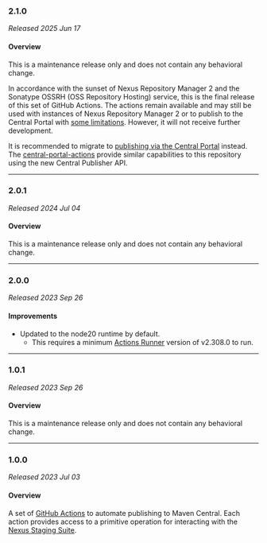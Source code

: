 ### 2.1.0

_Released 2025 Jun 17_

#### Overview

This is a maintenance release only and does not contain any behavioral change.

In accordance with the sunset of Nexus Repository Manager 2 and the Sonatype
OSSRH (OSS Repository Hosting) service, this is the final release of this set of
GitHub Actions. The actions remain available and may still be used with
instances of Nexus Repository Manager 2 or to publish to the Central Portal with
[some limitations](https://central.sonatype.org/publish/publish-portal-ossrh-staging-api#known-limitations).
However, it will not receive further development.

It is recommended to migrate to [publishing via the Central Portal](https://central.sonatype.org/publish/publish-portal-guide/)
instead. The [central-portal-actions](https://github.com/TheMrMilchmann/central-portal-actions)
provide similar capabilities to this repository using the new Central Publisher
API.


---

### 2.0.1

_Released 2024 Jul 04_

#### Overview

This is a maintenance release only and does not contain any behavioral change.


---

### 2.0.0

_Released 2023 Sep 26_

#### Improvements

- Updated to the node20 runtime by default.
    - This requires a minimum [Actions Runner](https://github.com/actions/runner/releases/tag/v2.308.0)
      version of v2.308.0 to run.


---

### 1.0.1

_Released 2023 Sep 26_

#### Overview

This is a maintenance release only and does not contain any behavioral change.


---

### 1.0.0

_Released 2023 Jul 03_

#### Overview

A set of [GitHub Actions](https://github.com/features/actions) to automate
publishing to Maven Central. Each action provides access to a primitive
operation for interacting with the [Nexus Staging Suite](https://help.sonatype.com/repomanager2/staging-releases/staging-overview).